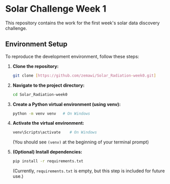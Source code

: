 # Solar Challenge Week 1

This repository contains the work for the first week's solar data discovery challenge.

## Environment Setup

To reproduce the development environment, follow these steps:

1.  **Clone the repository:**

    ```bash
    git clone [https://github.com/zemawi/Solar_Radiation-week0.git]

    ```

2.  **Navigate to the project directory:**

    ```bash
    cd Solar_Radiation-week0
    ```

3.  **Create a Python virtual environment (using venv):**

    ```bash
    python -m venv venv   # On Windows
    ```

4.  **Activate the virtual environment:**

    ```bash
    venv\Scripts\activate    # On Windows
    ```

    (You should see `(venv)` at the beginning of your terminal prompt)

5.  **(Optional) Install dependencies:**
    ```bash
    pip install -r requirements.txt
    ```
    (Currently, `requirements.txt` is empty, but this step is included for future use.)
